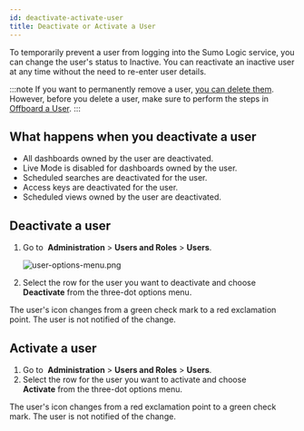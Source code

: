 ```yaml
---
id: deactivate-activate-user
title: Deactivate or Activate a User
---
```



To temporarily prevent a user from logging into the Sumo Logic service, you can change the user's status to Inactive. You can reactivate an inactive user at any time without the need to re-enter user details.

:::note
If you want to permanently remove a user, [you can delete them](delete-user.md). However, before you delete a user, make sure to perform the steps in [Offboard a User](offboard-user.md).
:::

## What happens when you deactivate a user

* All dashboards owned by the user are deactivated.
* Live Mode is disabled for dashboards owned by the user.
* Scheduled searches are deactivated for the user.
* Access keys are deactivated for the user.
* Scheduled views owned by the user are deactivated.

## Deactivate a user

1. Go to  **Administration** \> **Users and Roles** \> **Users**.

    ![user-options-menu.png](/img/users-and-roles/users-page.png)

1. Select the row for the user you want to deactivate and choose **Deactivate** from the three-dot options menu.

The user's icon changes from a green check mark to a red exclamation
point. The user is not notified of the change.

## Activate a user

1. Go to  **Administration** \> **Users and Roles** \> **Users**.
1. Select the row for the user you want to activate and choose **Activate** from the three-dot options menu.

The user's icon changes from a red exclamation point to a green check
mark. The user is not notified of the change.
